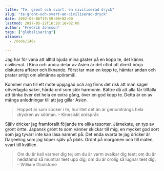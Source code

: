 ```yaml
---
title: "Te, grönt och svart, en civiliserad dryck"
slug: "te-gront-och-svart-en-civiliserad-dryck"
date: 2002-05-06T19:59:00+02:00
lastmod: 2017-05-22T16:28:16+02:00
author: "Fredrik Jonsson"
tags: ["globalisering"]
aliases:
  - /node/146/

---
```


Jag har för vana att alltid bjuda mina gäster på en kopp te, det känns civiliserat. I Kina och andra delar av Asien är det ofint att direkt börja diskutera affärer och liknande. Först tar man en kopp te, hämtar andan och pratar artigt om allmänna spörsmål.

Kommer man till ett möte uppjagad och arg finns det risk att man säger oöverlagda saker, hårda ord som stör harmonin. Bättre då att alla får tillfälla att tänka över det hela en extra gång, över en god kopp te. Detta är en av många anledningar till att jag gillar Asien.

> Hoppet är som socker i te, hur litet det än är genomträngs hela drycken av sötman. –  Kinesiskt ordspråk

Själv dricker jag framförallt följande tre olika tesorter. Järnekste, en typ av grönt örtte. Japansk grönt te som vänner skickar till mig, en mycket god sort som jag tyvärr inte kan läsa namnet på. Det enda svarta te jag dricker är Darjeeling som jag köper själv på plats. Grönt på morgonen och till maten, svart till kvällen.

> Om du är kall värmer dig te; om du är varm svalkar dig teet; om du är nedstämd så muntrar teet upp dig; om du är orolig så lugnar teet dig. – William Gladstone
